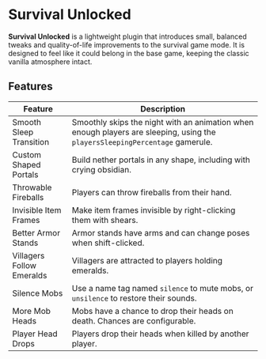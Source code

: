 # Survival Unlocked

**Survival Unlocked** is a lightweight plugin that introduces small, balanced tweaks and quality-of-life
improvements to the survival game mode. It is designed to feel like it could belong in the base game,
keeping the classic vanilla atmosphere intact.

## Features

| Feature                   | Description                                                                                                                  |
|---------------------------|------------------------------------------------------------------------------------------------------------------------------|
| Smooth Sleep Transition   | Smoothly skips the night with an animation when enough players are sleeping, using the `playersSleepingPercentage` gamerule. |
| Custom Shaped Portals     | Build nether portals in any shape, including with crying obsidian.                                                           |
| Throwable Fireballs       | Players can throw fireballs from their hand.                                                                                 |
| Invisible Item Frames     | Make item frames invisible by right-clicking them with shears.                                                               |
| Better Armor Stands       | Armor stands have arms and can change poses when shift-clicked.                                                              |
| Villagers Follow Emeralds | Villagers are attracted to players holding emeralds.                                                                         |
| Silence Mobs              | Use a name tag named `silence` to mute mobs, or `unsilence` to restore their sounds.                                         |
| More Mob Heads            | Mobs have a chance to drop their heads on death. Chances are configurable.                                                   |
| Player Head Drops         | Players drop their heads when killed by another player.                                                                      |
